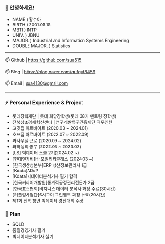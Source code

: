 ### 👋 안녕하세요!

- NAME  ) 황수아
- BIRTH ) 2001.05.15
- MBTI  ) INTP
- UNIV. ) JBNU
- MAJOR. ) Industrial and Information Systems Engineering
- DOUBLE MAJOR. ) Statistics

------------------------
📫 Github | https://github.com/sua515


📫 Blog   | https://blog.naver.com/qufquf8456


📫 Email  | sua4130@gmail.com 

-------------------------

### ⚡ Personal Experience & Project 

- 롯데장학재단         | 롯데 희망장학생(롯데 38기 멘토링 장학생)
- 전북창조경제혁신센터  | 연구개발특구진흥재단 직무인턴
- 고깃집 아르바이트 (2020.03 ~ 2024.01)  
- 호프집 아르바이트 (2022.07 ~ 2022.09)
- 과사무실 근로 (2020.09 ~ 2024.02)
- 과학생회 총무 (2022.03 ~ 2023.02)
- [LS] 빅데이터 스쿨 2기(2024.02 ~)
- [현대엔지비]H-모빌리티클래스 (2024.03 ~) 
- [한국생산성본부]ERP 생산정보관리사 1급
- [Kdata]ADsP
- [Kdata]빅데이터분석기사 필기 합격
- [한국커리어개발원]통계적공정관리전문가 2급
- [한국표준협회]비지니스 데이터 분석사 과정 수료(30시간)
- [커플링사업단]6시그마 그린벨트 과정 수료(20시간)
- 제1회 전북 청년 빅데이터 경진대회 수상 
  

### 🤔 Plan
- SQLD
- 품질경영기사 필기
- 빅데이터분석기사 실기

<!--
**sua515/sua515** is a ✨ _special_ ✨ repository because its `README.md` (this file) appears on your GitHub profile.

Here are some ideas to get you started:

- 🔭 I’m currently working on ...
- 🌱 I’m currently learning ...
- 👯 I’m looking to collaborate on ...
- 🤔 I’m looking for help with ...
- 💬 Ask me about ...
- 📫 How to reach me: ...
- 😄 Pronouns: ...
- ⚡ Fun fact: ...
-->
